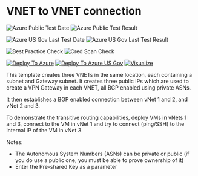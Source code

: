 # VNET to VNET connection

![Azure Public Test Date](https://azurequickstartsservice.blob.core.windows.net/badges/201-vnet-transitive-bgp/PublicLastTestDate.svg)
![Azure Public Test Result](https://azurequickstartsservice.blob.core.windows.net/badges/201-vnet-transitive-bgp/PublicDeployment.svg)

![Azure US Gov Last Test Date](https://azurequickstartsservice.blob.core.windows.net/badges/201-vnet-transitive-bgp/FairfaxLastTestDate.svg)
![Azure US Gov Last Test Result](https://azurequickstartsservice.blob.core.windows.net/badges/201-vnet-transitive-bgp/FairfaxDeployment.svg)

![Best Practice Check](https://azurequickstartsservice.blob.core.windows.net/badges/201-vnet-transitive-bgp/BestPracticeResult.svg)
![Cred Scan Check](https://azurequickstartsservice.blob.core.windows.net/badges/201-vnet-transitive-bgp/CredScanResult.svg)

[![Deploy To Azure](https://raw.githubusercontent.com/fathym-it/azure-quickstart-templates/master/1-CONTRIBUTION-GUIDE/images/deploytoazure.svg?sanitize=true)](https://portal.azure.com/#create/Microsoft.Template/uri/https%3A%2F%2Fraw.githubusercontent.com%2Ffathym-it%2Fazure-quickstart-templates%2Fmaster%2F201-vnet-transitive-bgp%2Fazuredeploy.json)
[![Deploy To Azure US Gov](https://raw.githubusercontent.com/fathym-it/azure-quickstart-templates/master/1-CONTRIBUTION-GUIDE/images/deploytoazuregov.svg?sanitize=true)](https://portal.azure.us/#create/Microsoft.Template/uri/https%3A%2F%2Fraw.githubusercontent.com%2Ffathym-it%2Fazure-quickstart-templates%2Fmaster%2F201-vnet-transitive-bgp%2Fazuredeploy.json)
[![Visualize](https://raw.githubusercontent.com/fathym-it/azure-quickstart-templates/master/1-CONTRIBUTION-GUIDE/images/visualizebutton.svg?sanitize=true)](http://armviz.io/#/?load=https%3A%2F%2Fraw.githubusercontent.com%2Ffathym-it%2Fazure-quickstart-templates%2Fmaster%2F201-vnet-transitive-bgp%2Fazuredeploy.json)

This template creates three VNETs in the same location, each containing a subnet and Gateway subnet. It creates three public IPs which are used to create a VPN Gateway in each VNET, all BGP enabled using private ASNs. 

It then establishes a BGP enabled connection between vNet 1 and 2, and vNet 2 and 3.

To demonstrate the transitive routing capabilities, deploy VMs in vNets 1 and 3, connect to the VM in vNet 1 and try to connect (ping/SSH) to the internal IP of the VM in vNet 3.

Notes:
- The Autonomous System Numbers (ASNs) can be private or public (if you do use a public one, you must be able to prove ownership of it)
- Enter the Pre-shared Key as a parameter


